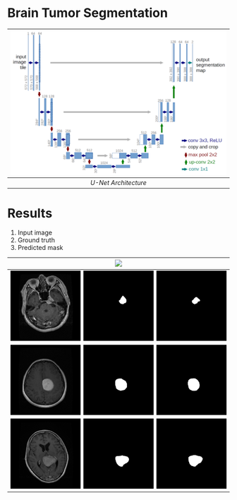 # Brain Tumor Segmentation





| ![U-Net Architecture](UNET/img/u-net-architecture.png) |
| :--: |
| *U-Net Architecture* |

# Results

1. Input image
2. Ground truth 
3. Predicted mask

| ![](results/3.png) |
| :--: |
| ![](UNET/results/6.png) |
| ![](UNET/results/11.png) |
| ![](UNET/results/21.png) |
